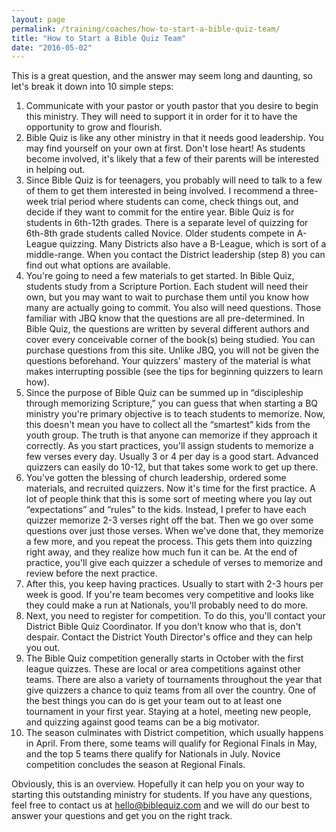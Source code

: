 ```yaml
---
layout: page
permalink: /training/coaches/how-to-start-a-bible-quiz-team/
title: "How to Start a Bible Quiz Team"
date: "2016-05-02"
---
```


This is a great question, and the answer may seem long and daunting, so let's break it down into 10 simple steps:

1. Communicate with your pastor or youth pastor that you desire to begin this ministry. They will need to support it in order for it to have the opportunity to grow and flourish.
2. Bible Quiz is like any other ministry in that it needs good leadership. You may find yourself on your own at first. Don't lose heart! As students become involved, it's likely that a few of their parents will be interested in helping out.
3. Since Bible Quiz is for teenagers, you probably will need to talk to a few of them to get them interested in being involved. I recommend a three-week trial period where students can come, check things out, and decide if they want to commit for the entire year. Bible Quiz is for students in 6th-12th grades. There is a separate level of quizzing for 6th-8th grade students called Novice. Older students compete in A-League quizzing. Many Districts also have a B-League, which is sort of a middle-range. When you contact the District leadership (step 8) you can find out what options are available.
4. You're going to need a few materials to get started. In Bible Quiz, students study from a Scripture Portion. Each student will need their own, but you may want to wait to purchase them until you know how many are actually going to commit. You also will need questions. Those familiar with JBQ know that the questions are all pre-determined. In Bible Quiz, the questions are written by several different authors and cover every conceivable corner of the book(s) being studied. You can purchase questions from this site. Unlike JBQ, you will not be given the questions beforehand. Your quizzers' mastery of the material is what makes interrupting possible (see the tips for beginning quizzers to learn how).
5. Since the purpose of Bible Quiz can be summed up in “discipleship through memorizing Scripture,” you can guess that when starting a BQ ministry you're primary objective is to teach students to memorize. Now, this doesn't mean you have to collect all the “smartest” kids from the youth group. The truth is that anyone can memorize if they approach it correctly. As you start practices, you'll assign students to memorize a few verses every day. Usually 3 or 4 per day is a good start. Advanced quizzers can easily do 10-12, but that takes some work to get up there.
6. You've gotten the blessing of church leadership, ordered some materials, and recruited quizzers. Now it's time for the first practice. A lot of people think that this is some sort of meeting where you lay out “expectations” and “rules” to the kids. Instead, I prefer to have each quizzer memorize 2-3 verses right off the bat. Then we go over some questions over just those verses. When we've done that, they memorize a few more, and you repeat the process. This gets them into quizzing right away, and they realize how much fun it can be. At the end of practice, you'll give each quizzer a schedule of verses to memorize and review before the next practice.
7. After this, you keep having practices. Usually to start with 2-3 hours per week is good. If you're team becomes very competitive and looks like they could make a run at Nationals, you'll probably need to do more.
8. Next, you need to register for competition. To do this, you'll contact your District Bible Quiz Coordinator. If you don't know who that is, don't despair. Contact the District Youth Director's office and they can help you out.
9. The Bible Quiz competition generally starts in October with the first league quizzes. These are local or area competitions against other teams. There are also a variety of tournaments throughout the year that give quizzers a chance to quiz teams from all over the country. One of the best things you can do is get your team out to at least one tournament in your first year. Staying at a hotel, meeting new people, and quizzing against good teams can be a big motivator.
10. The season culminates with District competition, which usually happens in April. From there, some teams will qualify for Regional Finals in May, and the top 5 teams there qualify for Nationals in July. Novice competition concludes the season at Regional Finals.

Obviously, this is an overview. Hopefully it can help you on your way to starting this outstanding ministry for students. If you have any questions, feel free to contact us at [hello@biblequiz.com](mailto:hello@biblequiz.com) and we will do our best to answer your questions and get you on the right track.
